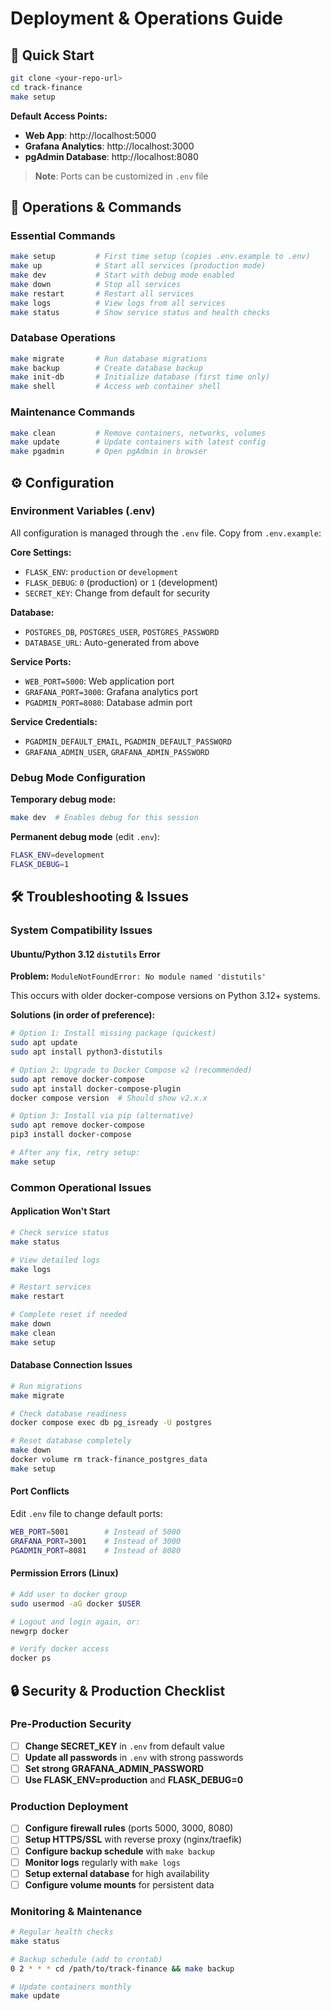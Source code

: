 # Deployment & Operations Guide

## 🚀 Quick Start

```bash
git clone <your-repo-url>
cd track-finance
make setup
```

**Default Access Points:**
- **Web App**: http://localhost:5000
- **Grafana Analytics**: http://localhost:3000  
- **pgAdmin Database**: http://localhost:8080

> **Note**: Ports can be customized in `.env` file

## 🚀 Operations & Commands

### Essential Commands
```bash
make setup         # First time setup (copies .env.example to .env)
make up            # Start all services (production mode)
make dev           # Start with debug mode enabled
make down          # Stop all services
make restart       # Restart all services
make logs          # View logs from all services
make status        # Show service status and health checks
```

### Database Operations
```bash
make migrate       # Run database migrations
make backup        # Create database backup
make init-db       # Initialize database (first time only)
make shell         # Access web container shell
```

### Maintenance Commands
```bash
make clean         # Remove containers, networks, volumes
make update        # Update containers with latest config
make pgadmin       # Open pgAdmin in browser
```

## ⚙️ Configuration

### Environment Variables (.env)

All configuration is managed through the `.env` file. Copy from `.env.example`:

**Core Settings:**
- `FLASK_ENV`: `production` or `development`
- `FLASK_DEBUG`: `0` (production) or `1` (development)
- `SECRET_KEY`: Change from default for security

**Database:**
- `POSTGRES_DB`, `POSTGRES_USER`, `POSTGRES_PASSWORD`
- `DATABASE_URL`: Auto-generated from above

**Service Ports:**
- `WEB_PORT=5000`: Web application port
- `GRAFANA_PORT=3000`: Grafana analytics port  
- `PGADMIN_PORT=8080`: Database admin port

**Service Credentials:**
- `PGADMIN_DEFAULT_EMAIL`, `PGADMIN_DEFAULT_PASSWORD`
- `GRAFANA_ADMIN_USER`, `GRAFANA_ADMIN_PASSWORD`

### Debug Mode Configuration

**Temporary debug mode:**
```bash
make dev  # Enables debug for this session
```

**Permanent debug mode** (edit `.env`):
```bash
FLASK_ENV=development
FLASK_DEBUG=1
```

## 🛠️ Troubleshooting & Issues

### System Compatibility Issues

#### Ubuntu/Python 3.12 `distutils` Error

**Problem:** `ModuleNotFoundError: No module named 'distutils'`

This occurs with older docker-compose versions on Python 3.12+ systems.

**Solutions (in order of preference):**

```bash
# Option 1: Install missing package (quickest)
sudo apt update
sudo apt install python3-distutils

# Option 2: Upgrade to Docker Compose v2 (recommended)
sudo apt remove docker-compose
sudo apt install docker-compose-plugin
docker compose version  # Should show v2.x.x

# Option 3: Install via pip (alternative)
sudo apt remove docker-compose  
pip3 install docker-compose

# After any fix, retry setup:
make setup
```

### Common Operational Issues

#### Application Won't Start
```bash
# Check service status
make status

# View detailed logs
make logs

# Restart services
make restart

# Complete reset if needed
make down
make clean
make setup
```

#### Database Connection Issues
```bash
# Run migrations
make migrate

# Check database readiness
docker compose exec db pg_isready -U postgres

# Reset database completely
make down
docker volume rm track-finance_postgres_data
make setup
```

#### Port Conflicts
Edit `.env` file to change default ports:
```bash
WEB_PORT=5001        # Instead of 5000
GRAFANA_PORT=3001    # Instead of 3000  
PGADMIN_PORT=8081    # Instead of 8080
```

#### Permission Errors (Linux)
```bash
# Add user to docker group
sudo usermod -aG docker $USER

# Logout and login again, or:
newgrp docker

# Verify docker access
docker ps
```

## 🔒 Security & Production Checklist

### Pre-Production Security
- [ ] **Change SECRET_KEY** in `.env` from default value
- [ ] **Update all passwords** in `.env` with strong passwords
- [ ] **Set strong GRAFANA_ADMIN_PASSWORD**
- [ ] **Use FLASK_ENV=production** and **FLASK_DEBUG=0**

### Production Deployment
- [ ] **Configure firewall rules** (ports 5000, 3000, 8080)
- [ ] **Setup HTTPS/SSL** with reverse proxy (nginx/traefik)
- [ ] **Configure backup schedule** with `make backup`
- [ ] **Monitor logs** regularly with `make logs`
- [ ] **Setup external database** for high availability
- [ ] **Configure volume mounts** for persistent data

### Monitoring & Maintenance
```bash
# Regular health checks
make status

# Backup schedule (add to crontab)
0 2 * * * cd /path/to/track-finance && make backup

# Update containers monthly
make update
```
